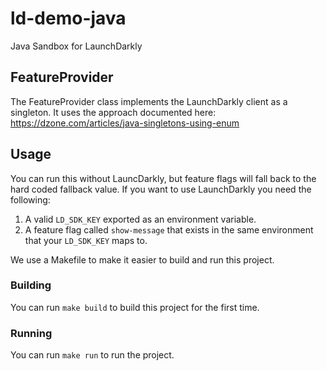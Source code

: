 # ld-demo-java

Java Sandbox for LaunchDarkly 

## FeatureProvider

The FeatureProvider class implements the LaunchDarkly client as a singleton. It uses the approach documented here: https://dzone.com/articles/java-singletons-using-enum 

## Usage 

You can run this without LauncDarkly, but feature flags will fall back to the hard coded fallback 
value. If you want to use LaunchDarkly you need the following: 

1. A valid `LD_SDK_KEY` exported as an environment variable. 
2. A feature flag called `show-message` that exists in the same environment that your `LD_SDK_KEY` maps to. 

We use a Makefile to make it easier to build and run this project. 

### Building 

You can run `make build` to build this project for the first time. 

### Running 

You can run `make run` to run the project. 

